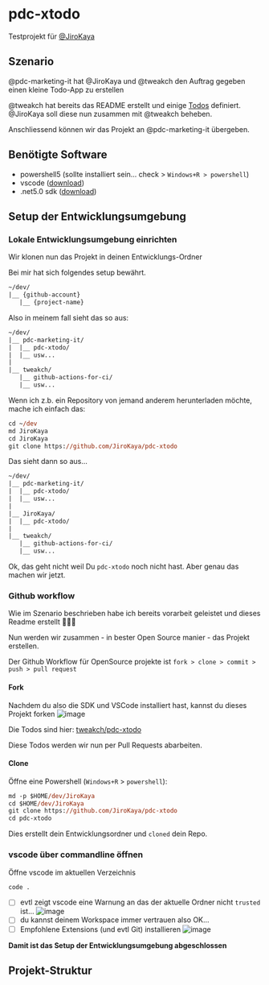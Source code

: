 # pdc-xtodo

Testprojekt für [@JiroKaya](https://github.com/JiroKaya)

## Szenario

@pdc-marketing-it hat @JiroKaya und @tweakch den Auftrag gegeben einen kleine Todo-App zu erstellen

@tweakch hat bereits das README erstellt und einige [Todos](https://github.com/tweakch/projects/pdc-xtodo) definiert. @JiroKaya soll diese nun zusammen mit @tweakch beheben.

Anschliessend können wir das Projekt an @pdc-marketing-it übergeben. 

## Benötigte Software

- powershell5 (sollte installiert sein... check > `Windows+R > powershell`)
- vscode ([download](https://code.visualstudio.com/))
- .net5.0 sdk ([download](https://dotnet.microsoft.com/download/dotnet/thank-you/sdk-5.0.400-windows-x64-installer))

## Setup der Entwicklungsumgebung

### Lokale Entwicklungsumgebung einrichten

Wir klonen nun das Projekt in deinen Entwicklungs-Ordner

Bei mir hat sich folgendes setup bewährt.

```txt
~/dev/
|__ {github-account}
   |__ {project-name}
```

Also in meinem fall sieht das so aus: 

```txt
~/dev/
|__ pdc-marketing-it/
|  |__ pdc-xtodo/
|  |__ usw...
|
|__ tweakch/
   |__ github-actions-for-ci/
   |__ usw...
```

Wenn ich z.b. ein Repository von jemand anderem herunterladen möchte, mache ich einfach das: 

```ps
cd ~/dev
md JiroKaya
cd JiroKaya
git clone https://github.com/JiroKaya/pdc-xtodo
```

Das sieht dann so aus... 

```txt
~/dev/
|__ pdc-marketing-it/
|  |__ pdc-xtodo/
|  |__ usw...
|
|__ JiroKaya/
|  |__ pdc-xtodo/
|
|__ tweakch/
   |__ github-actions-for-ci/
   |__ usw...
```

Ok, das geht nicht weil Du `pdc-xtodo` noch nicht hast. Aber genau das machen wir jetzt.

### Github workflow

Wie im Szenario beschrieben habe ich bereits vorarbeit geleistet und dieses Readme erstellt 🚀🚀🚀

Nun werden wir zusammen - in bester Open Source manier - das Projekt erstellen. 

Der Github Workflow für OpenSource projekte ist `fork > clone > commit > push > pull request` 

#### Fork

Nachdem du also die SDK und VSCode installiert hast, kannst du dieses Projekt forken
![image](https://user-images.githubusercontent.com/1404998/129704894-b5fa7a59-cab5-4467-a948-8f30fcabd614.png)

Die Todos sind hier: [tweakch/pdc-xtodo](https://github.com/tweakch) 

Diese Todos werden wir nun per Pull Requests abarbeiten. 

#### Clone 

Öffne eine Powershell (`Windows+R` > `powershell`):

```ps
md -p $HOME/dev/JiroKaya
cd $HOME/dev/JiroKaya
git clone https://github.com/JiroKaya/pdc-xtodo
cd pdc-xtodo
```

Dies erstellt dein Entwicklungsordner und `cloned` dein Repo.

### vscode über commandline öffnen

Öffne vscode im aktuellen Verzeichnis

```ps
code .
```

- [ ] evtl zeigt vscode eine Warnung an das der aktuelle Ordner nicht `trusted` ist...
![image](https://user-images.githubusercontent.com/1404998/129693720-c80c4608-d052-4980-b9ff-69dbb167f951.png)
- [ ] du kannst deinem Workspace immer vertrauen also OK...
- [ ] Empfohlene Extensions (und evtl Git) installieren
![image](https://user-images.githubusercontent.com/1404998/129694590-41eaea7e-10ed-4fdf-8a3b-9f72acb9e4a6.png)

**Damit ist das Setup der Entwicklungsumgebung abgeschlossen**

## Projekt-Struktur

## 

